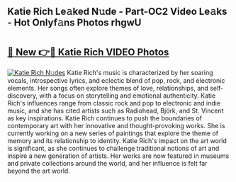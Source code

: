 ## Katie Rich Le𝚊ked N𝚞de - Part-OC2 Video Le𝚊ks - Hot Onlyf𝚊ns Photos rhgwU

# <h2><a href="http://ab20707.deff.icu/?id=Katie+Rich">🔗 New 👉🔴 Katie Rich VIDEO Photos</a></h2>

[![Katie Rich N𝚞des](https://i.imgur.com/rIISA9y.gif)](http://ab20707.deff.icu/?id=Katie+Rich)
Katie Rich's music is characterized by her soaring vocals, introspective lyrics, and eclectic blend of pop, rock, and electronic elements. Her songs often explore themes of love, relationships, and self-discovery, with a focus on storytelling and emotional authenticity. Katie Rich's influences range from classic rock and pop to electronic and indie music, and she has cited artists such as Radiohead, Björk, and St. Vincent as key inspirations. Katie Rich continues to push the boundaries of contemporary art with her innovative and thought-provoking works. She is currently working on a new series of paintings that explore the theme of memory and its relationship to identity. Katie Rich's impact on the art world is significant, as she continues to challenge traditional notions of art and inspire a new generation of artists. Her works are now featured in museums and private collections around the world, and her influence is felt far beyond the art world.
